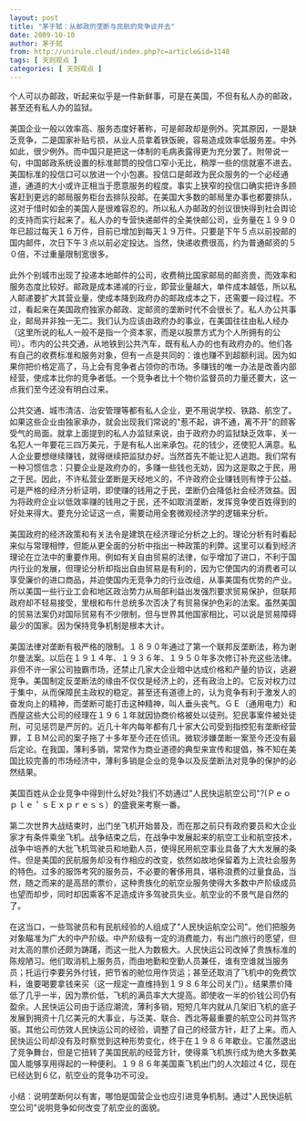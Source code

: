 ```yaml
---
layout: post
title: "茅于轼：从邮政的垄断与民航的竞争谈开去"
date: 2009-10-10
author: 茅于轼
from: http://unirule.cloud/index.php?c=article&id=1148
tags: [ 天则观点 ]
categories: [ 天则观点 ]
---
```


<div class="article">
 <div class="body-text">
  <p align="left">
  </p>
  <p>
   个人可以办邮政，听起来似乎是一件新鲜事，可是在美国，不但有私人办的邮政，甚至还有私人办的监狱。
   <br/>
   <br/>
   美国企业一般以效率高、服务态度好著称，可是邮政却是例外。究其原因，一是缺乏竞争，二是国家补贴亏损，从业人员拿着铁饭碗，容易造成效率低服务差。中外如此，很少例外。而中国只是把这一体制的毛病表露得更为充分罢了。附带说一句，中国邮政系统设置的标准邮筒的投信口窄小无比，稍厚一些的信就塞不进去。美国标准的投信口可以放进一个小包裹。投信口是邮政为民众服务的一个必经通道，通道的大小或许正相当于愿意服务的程度。事实上狭窄的投信口确实把许多顾客赶到更远的邮局服务柜台去排队投邮。在美国大多数的邮局里办事也都要排队，这对于惜时如金的美国人是很难容忍的。所以私人办邮政的创议很快得到社会舆论的支持而实行起来了。私人办的专营快递邮件的全美快邮公司，业务量在１９９０年已超过每天１６万件，目前已增加到每天１９万件。只要是下午５点以前投邮的国内邮件，次日下午３点以前必定投达。当然，快递收费很高，约为普通邮资的５０倍，不过重量限制宽很多。
   <br/>
   <br/>
   此外个别城市出现了投递本地邮件的公司，收费稍比国家邮局的邮资贵，而效率和服务态度比较好。邮政是成本递减的行业，即营业量越大，单件成本越低，所以私人邮递要扩大其营业量，使成本降到政府办的邮政成本之下，还需要一段过程。不过，看起来在美国政府独家办邮政、定邮资的垄断时代不会很长了。私人办公共事业，邮局并非独一无二。我们认为应该由政府办的事业，在美国往往由私人经办（这里所说的私人一般不是指一个资本家，而是以股票方式为个人所拥有的公司）。市内的公共交通，从地铁到公共汽车，既有私人办的也有政府办的。他们各有自己的收费标准和服务对象，但有一点是共同的：谁也赚不到超额利润。因为如果你把价格定高了，马上会有竞争者占领你的市场。多赚钱的唯一办法是改善内部经营，使成本比你的竞争者低。一个竞争者比十个物价监督员的力量还要大，这一点我们至今还没有明白过来。
   <br/>
   <br/>
   公共交通、城市清洁、治安管理等都有私人企业，更不用说学校、铁路、航空了。如果这些企业由独家承办，就会出现我们常说的"惹不起，讲不通，离不开"的顾客受气的局面。就拿上面提到的私人办监狱来说，由于政府办的监狱缺乏效率，关一名犯人一年要花三四万美元，于是有私人出来承包。花的钱少，还使犯人满意。私人企业要想继续赚钱，就得继续把监狱办好。当然首先不能让犯人逃跑。我们常有一种习惯信念：只要企业是政府办的，多赚一些钱也无妨，因为这是取之于民，用之于民。因此，不许私营业垄断是天经地义的，不许政府企业赚钱则有悖于公益。可是严格的经济分析证明，即使赚的钱用之于民，垄断仍会降低社会经济效益。因为将政府企业以低效率赚的钱用之于民，还不如取消垄断，发挥竞争使百姓得到的好处来得大。要充分论证这一点，需要动用全套微观经济学的逻辑来分析。
   <br/>
   <br/>
   美国政府的经济政策和有关法令是建筑在经济理论分析之上的。理论分析有时看起来似与常理相悖，但能从更全面的分析中指出一种政策的利弊。这里可以看到经济理论在立法中的重要作用。例如有关自由贸易的法律，似乎增加了进口，不利于国内行业的发展，但理论分析却指出自由贸易是有利的，因为它使国内的消费者可以享受廉价的进口商品，并迫使国内无竞争力的行业改组，从事美国有优势的产业。所以美国一些行业工会和地区政治势力从局部利益出发强烈要求贸易保护，但联邦政府却不轻易接受，里根和布什总统多次否决了有贸易保护色彩的法案。虽然美国的贸易法案仍对国际贸易有不少限制，但与世界其他国家相比，可以说是贸易障碍最少的国家。因为保持竞争机制是根本大计。
   <br/>
   <br/>
   美国法律对垄断有极严格的限制。１８９０年通过了第一个联邦反垄断法，称为谢尔曼法案。以后在１９１４年、１９３６年、１９５０年多次修订补充这些法律。非但不许一家公司独霸市场，还禁止几家大企业暗中达成价格和产量的协议，逃避竞争。美国制定反垄断法的缘由不仅仅是经济上的，还有政治上的。它反对权力过于集中，从而保障民主政权的稳定。甚至还有道德上的，认为竞争有利于激发人的奋发向上的精神，而垄断可能打击这种精神，叫人垂头丧气。ＧＥ（通用电力）和西屋这些大公司的经理在１９６１年就因协商价格被处以徒刑。犯民事案件被处徒刑，可见惩罚是严厉的。近几十年内每年都有几十家大公司受到指控犯有垄断经营罪，ＩＢＭ公司的案子拖了十多年至今还在侦讯。微软涉嫌垄断一案至今还没有最后定论。在我国，薄利多销，常常作为商业道德的典型来宣传和提倡，殊不知在美国比较完善的市场经济中，薄利多销是企业的竞争以及反垄断法对竞争的保护的必然结果。
   <br/>
   <br/>
   美国百姓从企业竞争中得到什么好处?我们不妨通过"人民快运航空公司"?(Ｐｅｏｐｌｅ＇ｓＥｘｐｒｅｓｓ）的盛衰来考察一番。
   <br/>
   <br/>
   第二次世界大战结束时，出门坐飞机开始普及，而在那之前只有政府要员和大企业家才有条件乘坐飞机。战争结束之后，在战争中发展起来的航空工业和航空技术，战争中培养的大批飞机驾驶员和地勤人员，使得民用航空事业具备了大大发展的条件。但是美国的民航服务却没有作相应的改变，依然如故地保留着为上流社会服务的特色。过多的服饰考究的服务员，不必要的奢侈用具，堪称浪费的过量食品，当然，随之而来的是高昂的票价，这种贵族化的航空业服务使得大多数中产阶级成员也望而却步，同时却因乘客不足造成许多驾驶员失业。航空业的不景气是自然的了。
   <br/>
   <br/>
   在这当口，一些驾驶员和有民航经验的人组成了"人民快运航空公司"。他们把服务对象瞄准为广大的中产阶级。中产阶级有一定的消费能力，有出门旅行的愿望，但对太高的票价还颇为踌躇，而这一批人为数极大。人民快运公司改掉了贵族标准的陈规陋习。他们取消机上服务员，而由地勤和空勤人员兼任，谁有空谁就当服务员；托运行李要另外付钱，把节省的舱位用作货运；甚至还取消了飞机中的免费饮料，谁要喝要拿钱来买（这一规定一直维持到１９８６年公司关门）。结果票价降低了几乎一半，因为票价低，飞机的满员率大大提高。即使收一半的价钱公司仍有盈余。人民快运公司由于适应潮流，薄利多销，短短几年内就从几架旧飞机的底子发展到拥资十几亿美元的大事业，与泛美、联合、西北等最重要的航空公司并驾齐驱。其他公司仿效人民快运公司的经验，调整了自己的经营方针，赶了上来。而人民快运公司却没有及时察觉到这种形势变化，终于在１９８６年歇业。它虽然退出了竞争舞台，但是它扭转了美国民航的经营方针，使得乘飞机旅行成为绝大多数美国人能够享用得起的一种便利。１９８６年美国乘飞机出门的人次超过４亿，现在已经达到６亿，航空业的竞争功不可没。
   <br/>
   <br/>
   小结：说明垄断何以有害，哪怕是国营企业也应引进竞争机制。通过"人民快运航空公司"说明竞争如何改变了航空业的面貌。
  </p>
 </div>
</div>


